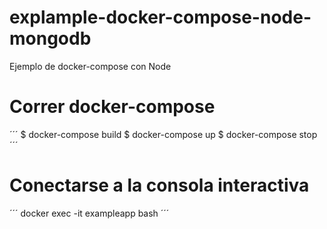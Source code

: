 # explample-docker-compose-node-mongodb
Ejemplo de docker-compose con Node

# Correr docker-compose
´´´
$ docker-compose build
$ docker-compose up
$ docker-compose stop
´´´

# Conectarse a la consola interactiva
´´´
docker exec -it exampleapp  bash
´´´
